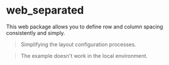 # web_separated
This web package allows you to define row and column spacing consistently and simply.

> Simplifying the layout configuration processes.

> The example doesn't work in the local environment.
